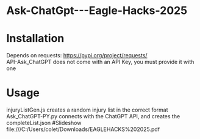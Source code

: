 # Ask-ChatGpt---Eagle-Hacks-2025
# Installation
Depends on requests: https://pypi.org/project/requests/     
API-Ask_ChatGPT does not come with an API Key, you must provide it with one
# Usage
injuryListGen.js creates a random injury list in the correct format       
Ask_ChatGPT-PY.py connects with the ChatGPT API, and creates the completeList.json
#Slideshow 
file:///C:/Users/colet/Downloads/EAGLEHACKS%202025.pdf
